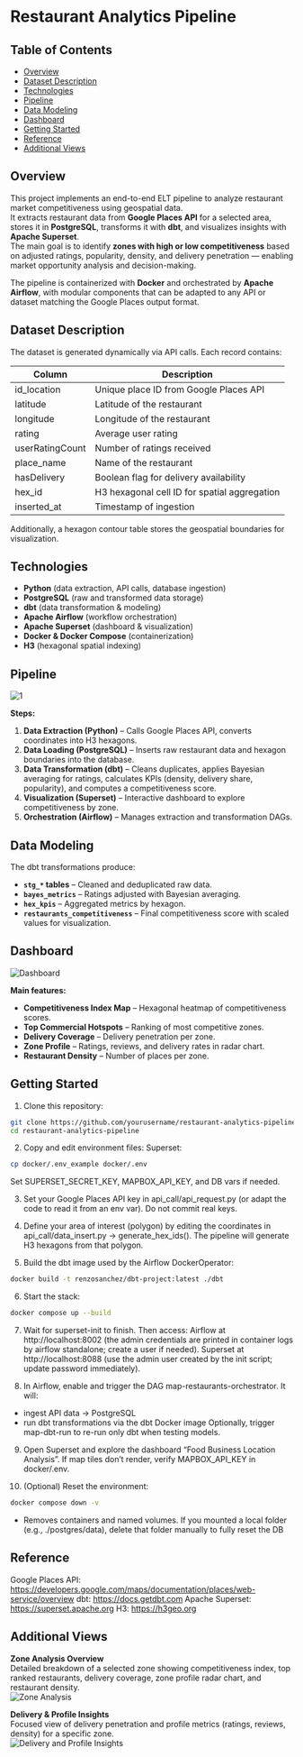 
# Restaurant Analytics Pipeline

## Table of Contents
* [Overview](#overview)
* [Dataset Description](#dataset-description)
* [Technologies](#technologies)
* [Pipeline](#pipeline)
* [Data Modeling](#data-modeling)
* [Dashboard](#dashboard)
* [Getting Started](#getting-started)
* [Reference](#reference)
* [Additional Views](#additional-views)
## Overview
This project implements an end-to-end ELT pipeline to analyze restaurant market competitiveness using geospatial data.  
It extracts restaurant data from **Google Places API** for a selected area, stores it in **PostgreSQL**, transforms it with **dbt**, and visualizes insights with **Apache Superset**.  
The main goal is to identify **zones with high or low competitiveness** based on adjusted ratings, popularity, density, and delivery penetration — enabling market opportunity analysis and decision-making.

The pipeline is containerized with **Docker** and orchestrated by **Apache Airflow**, with modular components that can be adapted to any API or dataset matching the Google Places output format.

## Dataset Description
The dataset is generated dynamically via API calls. Each record contains:

| Column           | Description |
|------------------|-------------|
| id_location      | Unique place ID from Google Places API |
| latitude         | Latitude of the restaurant |
| longitude        | Longitude of the restaurant |
| rating           | Average user rating |
| userRatingCount  | Number of ratings received |
| place_name       | Name of the restaurant |
| hasDelivery      | Boolean flag for delivery availability |
| hex_id           | H3 hexagonal cell ID for spatial aggregation |
| inserted_at      | Timestamp of ingestion |

Additionally, a hexagon contour table stores the geospatial boundaries for visualization.

## Technologies
* **Python** (data extraction, API calls, database ingestion)
* **PostgreSQL** (raw and transformed data storage)
* **dbt** (data transformation & modeling)
* **Apache Airflow** (workflow orchestration)
* **Apache Superset** (dashboard & visualization)
* **Docker & Docker Compose** (containerization)
* **H3** (hexagonal spatial indexing)

## Pipeline
![1](./screenshots/Workflow_diagram.png)

**Steps:**
1. **Data Extraction (Python)** – Calls Google Places API, converts coordinates into H3 hexagons.
2. **Data Loading (PostgreSQL)** – Inserts raw restaurant data and hexagon boundaries into the database.
3. **Data Transformation (dbt)** – Cleans duplicates, applies Bayesian averaging for ratings, calculates KPIs (density, delivery share, popularity), and computes a competitiveness score.
4. **Visualization (Superset)** – Interactive dashboard to explore competitiveness by zone.
5. **Orchestration (Airflow)** – Manages extraction and transformation DAGs.

## Data Modeling
The dbt transformations produce:
- **`stg_*` tables** – Cleaned and deduplicated raw data.
- **`bayes_metrics`** – Ratings adjusted with Bayesian averaging.
- **`hex_kpis`** – Aggregated metrics by hexagon.
- **`restaurants_competitiveness`** – Final competitiveness score with scaled values for visualization.

## Dashboard
![Dashboard](./screenshots/dashboard.png)

**Main features:**
- **Competitiveness Index Map** – Hexagonal heatmap of competitiveness scores.
- **Top Commercial Hotspots** – Ranking of most competitive zones.
- **Delivery Coverage** – Delivery penetration per zone.
- **Zone Profile** – Ratings, reviews, and delivery rates in radar chart.
- **Restaurant Density** – Number of places per zone.


## Getting Started
1. Clone this repository:
```bash
git clone https://github.com/yourusername/restaurant-analytics-pipeline.git
cd restaurant-analytics-pipeline
```
2. Copy and edit environment files:
Superset:
```bash
cp docker/.env_example docker/.env
```
Set SUPERSET_SECRET_KEY, MAPBOX_API_KEY, and DB vars if needed.

3. Set your Google Places API key in api_call/api_request.py (or adapt the code to read it from an env var). Do not commit real keys.

4. Define your area of interest (polygon) by editing the coordinates in api_call/data_insert.py → generate_hex_ids(). The pipeline will generate H3 hexagons from that polygon.

5. Build the dbt image used by the Airflow DockerOperator:
```bash
docker build -t renzosanchez/dbt-project:latest ./dbt
```
6. Start the stack:
```bash
docker compose up --build
```
7. Wait for superset-init to finish. Then access:
Airflow at http://localhost:8002 (the admin credentials are printed in container logs by airflow standalone; create a user if needed).
Superset at http://localhost:8088 (use the admin user created by the init script; update password immediately).

8. In Airflow, enable and trigger the DAG map-restaurants-orchestrator. It will:
- ingest API data → PostgreSQL
- run dbt transformations via the dbt Docker image
Optionally, trigger map-dbt-run to re-run only dbt when testing models.

9. Open Superset and explore the dashboard “Food Business Location Analysis”. If map tiles don’t render, verify MAPBOX_API_KEY in docker/.env.

10. (Optional) Reset the environment:  
```bash
docker compose down -v
```
* Removes containers and named volumes. If you mounted a local folder (e.g., ./postgres/data), delete that folder manually to fully reset the DB
## Reference
Google Places API: https://developers.google.com/maps/documentation/places/web-service/overview
dbt: https://docs.getdbt.com
Apache Superset: https://superset.apache.org
H3: https://h3geo.org
## Additional Views

**Zone Analysis Overview**  
Detailed breakdown of a selected zone showing competitiveness index, top ranked restaurants, delivery coverage, zone profile radar chart, and restaurant density.  
![Zone Analysis](./screenshots/zone_analysis.png)

**Delivery & Profile Insights**  
Focused view of delivery penetration and profile metrics (ratings, reviews, density) for a specific zone.  
![Delivery and Profile Insights](./screenshots/delivery_profile_insights.png)

